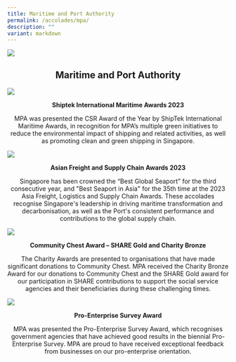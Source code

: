 ```yaml
---
title: Maritime and Port Authority
permalink: /accolades/mpa/
description: ""
variant: markdown
---
```

![](/images/hero.png)

<center>
	<h2>Maritime and Port Authority</h2>
</center>

![](/images/ACCOLADES/MPA/ShipTek_International_Maritime_Award_2023.jpg)

<center>
	<p><b>Shiptek International Maritime Awards 2023</b></p>
	<p>MPA was presented the CSR Award of the Year by ShipTek International Maritime Awards, in recognition for MPA’s multiple green initiatives to reduce the environmental impact of shipping and related activities, as well as promoting clean and green shipping in Singapore.</p>
</center>

![](/images/ACCOLADES/MPA/AFLAS_2023.jpg)

<center>
	<p><b>Asian Freight and Supply Chain Awards 2023</b></p>
	<p>Singapore has been crowned the “Best Global Seaport” for the third consecutive year, and "Best Seaport in Asia" for the 35th time at the 2023 Asia Freight, Logistics and Supply Chain Awards. These accolades recognise Singapore's leadership in driving maritime transformation and decarbonisation, as well as the Port's consistent performance and contributions to the global supply chain.</p>
</center>

![](/images/ACCOLADES/MPA/Friends_of_Community_Care_Award_2023.jpg)

<center>
	<p><b>Community Chest Award – SHARE Gold and Charity Bronze</b></p>
	<p>The Charity Awards are presented to organisations that have made significant donations to Community Chest. MPA received the Charity Bronze Award for our donations to Community Chest and the SHARE Gold award for our participation in SHARE contributions to support the social service agencies and their beneficiaries during these challenging times.</p>
</center>


![](/images/ACCOLADES/MPA/PEP_SBF_Award.jpg)

<center>
	<p><b>Pro-Enterprise Survey Award</b></p>
	<p>MPA was presented the Pro-Enterprise Survey Award, which recognises government agencies that have achieved good results in the biennial Pro-Enterprise Survey. MPA are proud to have received exceptional feedback from businesses on our pro-enterprise orientation.</p>
</center>